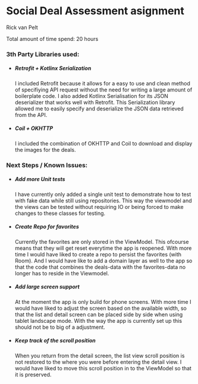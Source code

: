 # Social Deal Assessment asignment
Rick van Pelt

Total amount of time spend: 20 hours

### 3th Party Libraries used:

- ##### Retrofit + Kotlinx Serialization
  I included Retrofit because it allows for a easy to use and clean method of specifiying API request without the need for writing a large amount of boilerplate code.
  I also added Kotlinx Serialisation for its JSON deserializer that works well with Retrofit. This Serialization library allowed me to easily specify and deserialize the JSON data retrieved from the API.
- ##### Coil + OKHTTP
  I included the combination of OKHTTP and Coil to download and display the images for the deals.
  
### Next Steps / Known Issues:

- ##### Add more Unit tests
  I have currently only added a single unit test to demonstrate how to test with fake data while still using repositories. This way the viewmodel and the views can be tested without requiring IO or being forced to make changes to these classes for testing.  
- ##### Create Repo for favorites
  Currently the favorites are only stored in the ViewModel. This ofcourse means that they will get reset everytime the app is reopened. With more time I would have liked to create a repo to persist the favorites (with Room). And I would have like to add a domain layer as well to the app so that the code that combines the deals-data with the favorites-data no longer has to reside in the Viewmodel.
- ##### Add large screen support
  At the moment the app is only build for phone screens. With more time I would have liked to adjust the screen based on the available width, so that the list and detail screen can be placed side by side when using tablet landscape mode. With the way the app is currently set up this should not be to big of a adjustment.
- ##### Keep track of the scroll position
  When you return from the detail screen, the list view scroll position is not restored to the where you were before entering the detail view. I would have liked to move this scroll position in to the ViewModel so that it is preserved.
